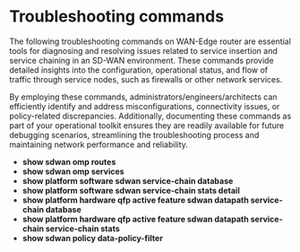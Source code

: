 # Troubleshooting commands

The following troubleshooting commands on WAN-Edge router are essential tools for diagnosing and resolving issues related to service 
insertion and service chaining in an SD-WAN environment. These commands provide detailed insights into the configuration, 
operational status, and flow of traffic through service nodes, such as firewalls or other network services. 

By employing these commands, administrators/engineers/architects can efficiently identify and address misconfigurations, 
connectivity issues, or policy-related discrepancies. Additionally, documenting these commands as part of your operational toolkit ensures 
they are readily available for future debugging scenarios, streamlining the troubleshooting process and maintaining 
network performance and reliability.


- **show sdwan omp routes**
- **show sdwan omp services**
- **show platform software sdwan service-chain database**
- **show platform software sdwan service-chain stats detail**
- **show platform hardware qfp active feature sdwan datapath service-chain database**
- **show platform hardware qfp active feature sdwan datapath service-chain service-chain stats**
- **show sdwan policy data-policy-filter**